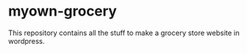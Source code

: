 # myown-grocery
This repository contains all the stuff to make a grocery store website in wordpress.

